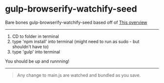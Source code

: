 gulp-browserify-watchify-seed
=============================

Bare bones gulp-browserify-watchify-seed based off of [This overview](http://www.sitepoint.com/getting-started-browserify/)

---

1. CD to folder in terminal
2. type 'npm install' into terminal (might need to run as sudo - but shouldn't have to)
3. type 'gulp' into terminal

You should be up and runnning!

---

> Any change to main.js are watched and bundled as you save. 

